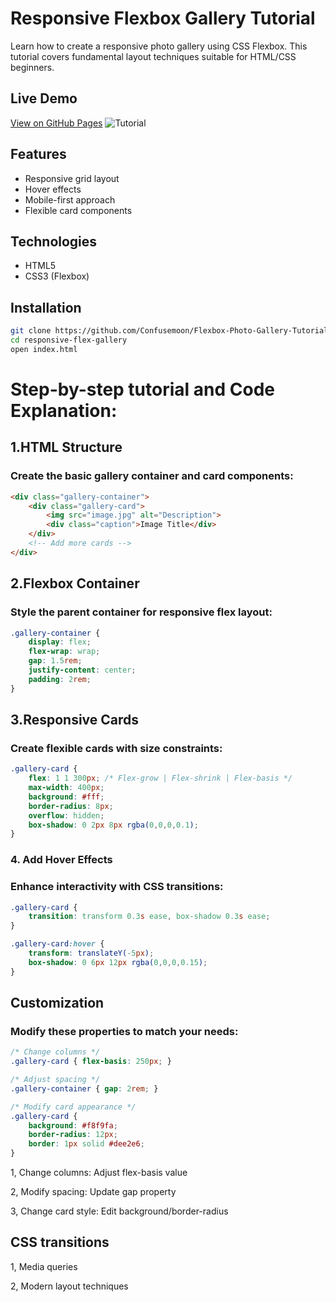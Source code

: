 # Responsive Flexbox Gallery Tutorial

Learn how to create a responsive photo gallery using CSS Flexbox. This tutorial covers fundamental layout techniques
suitable for HTML/CSS beginners.

## Live Demo
[View on GitHub Pages](https://confusemoon.github.io/Flexbox-Photo-Gallery-Tutorial/) 
![Tutorial](https://github.com/user-attachments/assets/8c79fa8b-5025-4451-92a0-dac9324f2e39)


## Features
- Responsive grid layout
- Hover effects
- Mobile-first approach
- Flexible card components

## Technologies
- HTML5
- CSS3 (Flexbox)

## Installation
```bash
git clone https://github.com/Confusemoon/Flexbox-Photo-Gallery-Tutorial.git
cd responsive-flex-gallery
open index.html
```

# Step-by-step tutorial and Code Explanation:

## 1.HTML Structure
### Create the basic gallery container and card components:

```html
<div class="gallery-container">
    <div class="gallery-card">
        <img src="image.jpg" alt="Description">
        <div class="caption">Image Title</div>
    </div>
    <!-- Add more cards -->
</div>
```

## 2.Flexbox Container
### Style the parent container for responsive flex layout:

```css
.gallery-container {
    display: flex;
    flex-wrap: wrap;
    gap: 1.5rem;
    justify-content: center;
    padding: 2rem;
}
```

## 3.Responsive Cards
### Create flexible cards with size constraints:

```css
.gallery-card {
    flex: 1 1 300px; /* Flex-grow | Flex-shrink | Flex-basis */
    max-width: 400px;
    background: #fff;
    border-radius: 8px;
    overflow: hidden;
    box-shadow: 0 2px 8px rgba(0,0,0,0.1);
}
```
### 4. Add Hover Effects
### Enhance interactivity with CSS transitions:

```css
.gallery-card {
    transition: transform 0.3s ease, box-shadow 0.3s ease;
}

.gallery-card:hover {
    transform: translateY(-5px);
    box-shadow: 0 6px 12px rgba(0,0,0,0.15);
}
```
## Customization
### Modify these properties to match your needs:
```css
/* Change columns */
.gallery-card { flex-basis: 250px; }

/* Adjust spacing */
.gallery-container { gap: 2rem; }

/* Modify card appearance */
.gallery-card {
    background: #f8f9fa;
    border-radius: 12px;
    border: 1px solid #dee2e6;
}
```

1, Change columns: Adjust flex-basis value

2, Modify spacing: Update gap property

3, Change card style: Edit background/border-radius

## CSS transitions

1, Media queries

2, Modern layout techniques
